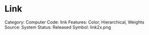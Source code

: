 # Link

Category: Computer
Code: link
Features: Color, Hierarchical, Weights
Source: System
Status: Released
Symbol: link2x.png